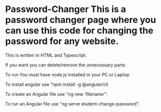 # Password-Changer This is a password changer page where you can use this code for changing the password for any website.

This is written in HTML and Typescript.

If you want you can delete/remove the unnecessary parts.

To run You must have node.js installed in your PC or Laptop.

To install angular use "npm install -g @angular/cli

To create an Angular file use "ng new 'filename'".

To run an Angular file use "ng serve student-change-password".
